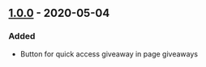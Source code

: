 ## [1.0.0] - 2020-05-04

### Added

- Button for quick access giveaway in page giveaways


[1.0.0]: https://github.com/crashmax-off/SteamGiftsExtented/releases/tag/v1.0.0